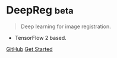 <!-- _coverpage.md -->

# DeepReg <small>beta</small>

> Deep learning for image registration.

- TensorFlow 2 based.

[GitHub](https://github.com/DeepRegNet/DeepReg/) [Get Started](quick_start.md)
